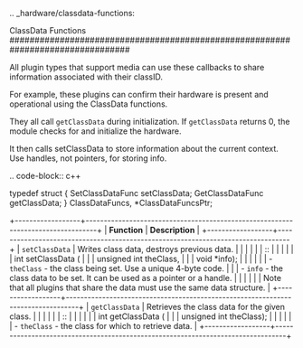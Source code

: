 .. _hardware/classdata-functions:

ClassData Functions
################################################################################

All plugin types that support media can use these callbacks to share information associated with their classID.

For example, these plugins can confirm their hardware is present and operational using the ClassData functions.

They all call ``getClassData`` during initialization. If ``getClassData`` returns 0, the module checks for and initialize the hardware.

It then calls setClassData to store information about the current context. Use handles, not pointers, for storing info.

.. code-block:: c++

  typedef struct {
    SetClassDataFunc  setClassData;
    GetClassDataFunc  getClassData;
  } ClassDataFuncs, *ClassDataFuncsPtr;

+------------------+---------------------------------------------------------------------------------+
| **Function**     | **Description**                                                                 |
+------------------+---------------------------------------------------------------------------------+
| ``setClassData`` | Writes class data, destroys previous data.                                      |
|                  |                                                                                 |
|                  | ::                                                                              |
|                  |                                                                                 |
|                  |   int setClassData (                                                            |
|                  |     unsigned int  theClass,                                                     |
|                  |     void          *info);                                                       |
|                  |                                                                                 |
|                  | - ``theClass`` - the class being set. Use a unique 4-byte code.                 |
|                  | - ``info`` - the class data to be set. It can be used as a pointer or a handle. |
|                  |                                                                                 |
|                  | Note that all plugins that share the data must use the same data structure.     |
+------------------+---------------------------------------------------------------------------------+
| ``getClassData`` | Retrieves the class data for the given class.                                   |
|                  |                                                                                 |
|                  | ::                                                                              |
|                  |                                                                                 |
|                  |   int getClassData (                                                            |
|                  |     unsigned int  theClass);                                                    |
|                  |                                                                                 |
|                  | - ``theClass`` - the class for which to retrieve data.                          |
+------------------+---------------------------------------------------------------------------------+
